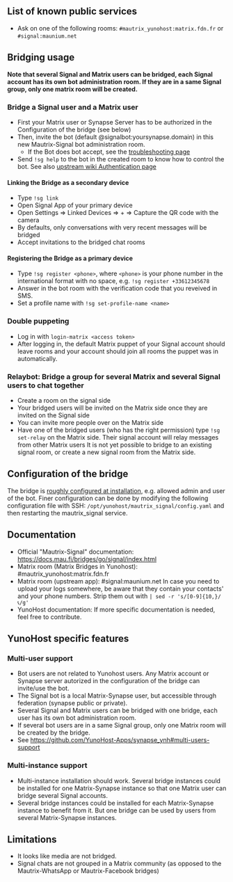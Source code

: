 ## List of known public services

* Ask on one of the following rooms: `#mautrix_yunohost:matrix.fdn.fr` or `#signal:maunium.net`

## Bridging usage

**Note that several Signal and Matrix users can be bridged, each Signal account has its own bot administration room. If they are in a same Signal group, only one matrix room will be created.**

### Bridge a Signal user and a Matrix user

* First your Matrix user or Synapse Server has to be authorized in the Configuration of the bridge (see below)
* Then, invite the bot (default @signalbot:yoursynapse.domain) in this new Mautrix-Signal bot administration room.
  * If the Bot does bot accept, see the [troubleshooting page](https://docs.mau.fi/bridges/general/troubleshooting.html)
* Send ``!sg help`` to the bot in the created room to know how to control the bot.
See also [upstream wiki Authentication page](https://docs.mau.fi/bridges/go/signal/authentication.html)

#### Linking the Bridge as a secondary device

* Type ``!sg link``
* Open Signal App of your primary device
* Open Settings => Linked Devices => + => Capture the QR code with the camera
* By defaults, only conversations with very recent messages will be bridged
* Accept invitations to the bridged chat rooms

#### Registering the Bridge as a primary device

* Type ``!sg register <phone>``, where ``<phone>`` is your phone number in the international format with no space, e.g. ``!sg register +33612345678``
* Answer in the bot room with the verification code that you reveived in SMS.
* Set a profile name with ``!sg set-profile-name <name>``

### Double puppeting

* Log in with ``login-matrix <access token>``
* After logging in, the default Matrix puppet of your Signal account should leave rooms and your account should join all rooms the puppet was in automatically.

### Relaybot: Bridge a group for several Matrix and several Signal users to chat together

* Create a room on the signal side
* Your bridged users will be invited on the Matrix side once they are invited on the Signal side
* You can invite more people over on the Matrix side
* Have one of the bridged users (who has the right permission) type `!sg set-relay` on the Matrix side. Their signal account will relay messages from other Matrix users
It is not yet possible to bridge to an existing signal room, or create a new signal room from the Matrix side.

## Configuration of the bridge

The bridge is [roughly configured at installation](https://github.com/YunoHost-Apps/mautrix_signal_ynh/blob/master/conf/config.yaml), e.g. allowed admin and user of the bot. Finer configuration can be done by modifying the
following configuration file with SSH:
```/opt/yunohost/mautrix_signal/config.yaml```
and then restarting the mautrix_signal service.

## Documentation

* Official "Mautrix-Signal" documentation: <https://docs.mau.fi/bridges/go/signal/index.html>
* Matrix room (Matrix Bridges in Yunohost): #mautrix_yunohost:matrix.fdn.fr
* Matrix room (upstream app): #signal:maunium.net
In case you need to upload your logs somewhere, be aware that they contain your contacts' and your phone numbers. Strip them out with
```| sed -r 's/[0-9]{10,}/📞/g'```
* YunoHost documentation: If more specific documentation is needed, feel free to contribute.

## YunoHost specific features

### Multi-user support

* Bot users are not related to Yunohost users. Any Matrix account or Synapse server autorized in the configuration of the bridge can invite/use the bot.
* The Signal bot is a local Matrix-Synapse user, but accessible through federation (synapse public or private).
* Several Signal and Matrix users can be bridged with one bridge, each user has its own bot administration room.
* If several bot users are in a same Signal group, only one Matrix room will be created by the bridge.
* See <https://github.com/YunoHost-Apps/synapse_ynh#multi-users-support>

### Multi-instance support

* Multi-instance installation should work. Several bridge instances could be installed for one Matrix-Synapse instance so that one Matrix user can bridge several Signal accounts.
* Several bridge instances could be installed for each Matrix-Synapse instance to benefit from it. But one bridge can be used by users from several Matrix-Synapse instances.

## Limitations

* It looks like media are not bridged.
* Signal chats are not grouped in a Matrix community (as opposed to the Mautrix-WhatsApp or Mautrix-Facebook bridges)
